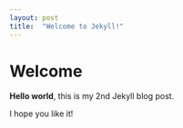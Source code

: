 ```yaml
---
layout: post
title:  "Welcome to Jekyll!"
---
```


# Welcome

**Hello world**, this is my 2nd Jekyll blog post.

I hope you like it!
